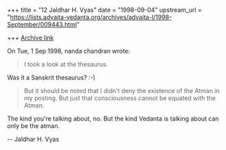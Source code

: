 +++
title = "12 Jaldhar H. Vyas"
date = "1998-09-04"
upstream_url = "https://lists.advaita-vedanta.org/archives/advaita-l/1998-September/009443.html"

+++
[Archive link](https://lists.advaita-vedanta.org/archives/advaita-l/1998-September/009443.html)

On Tue, 1 Sep 1998, nanda chandran wrote:

> I took a look at the thesaurus.

Was it a Sanskrit thesaurus? :-)

> But it should be noted that I didn't deny the existence of the Atman in
> my posting. But just that consciousness cannot be equated with the
> Atman.
>

The kind you're talking about, no.  But the kind Vedanta is talking about
can only be the atman.

--
Jaldhar H. Vyas <jaldhar at braincells.com>

